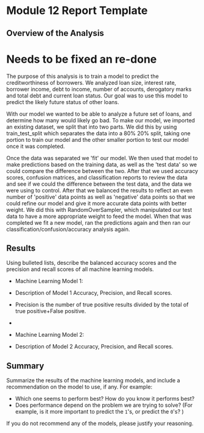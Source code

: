 # Module 12 Report Template

## Overview of the Analysis



# Needs to be fixed an re-done
The purpose of this analysis is to train a model to predict the creditworthiness of borrowers. We analyzed loan size, interest rate, borrower income, debt to income, number of accounts, derogatory marks and total debt and current loan status. Our goal was to use this model to predict the likely future status of other loans. 

With our model we wanted to be able to analyze a future set of loans, and determine how many would likely go bad. To make our model, we imported an existing dataset, we split that into two parts. We did this by using train_test_split which separates the data into a 80% 20% split, taking one portion to train our model and the other smaller portion to test our model once it was completed. 

Once the data was separated we 'fit' our model. We then used that model to make predictions based on the training data, as well as the 'test data' so we could compare the difference between the two. After that we used accuracy scores, confusion matrices, and classification reports to review the data and see if we could the difference between the test data, and the data we were using to control. After that we balanced the results to reflect an even number of 'positive' data points as well as 'negative' data points so that we could refine our model and give it more accurate data points with better weight. We did this with RandomOverSampler, which manipulated our test data to have a more appropriate weight to feed the model. When that was completed we fit a new model, ran the predictions again and then ran our classification/confusion/accuracy analysis again.  


## Results

Using bulleted lists, describe the balanced accuracy scores and the precision and recall scores of all machine learning models.

 * Machine Learning Model 1:
 * Description of Model 1 Accuracy, Precision, and Recall scores.
 
 * Precision is the number of true positive results divided by the total of true positive+False positive.
 *
 * Machine Learning Model 2:
 * Description of Model 2 Accuracy, Precision, and Recall scores.

## Summary

Summarize the results of the machine learning models, and include a recommendation on the model to use, if any. For example:
* Which one seems to perform best? How do you know it performs best?
* Does performance depend on the problem we are trying to solve? (For example, is it more important to predict the `1`'s, or predict the `0`'s? )

If you do not recommend any of the models, please justify your reasoning.